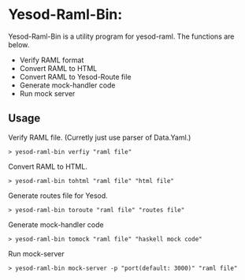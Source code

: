 # Yesod-Raml-Bin: 

Yesod-Raml-Bin is a utility program for yesod-raml.
The functions are below.

- Verify RAML format
- Convert RAML to HTML
- Convert RAML to Yesod-Route file
- Generate mock-handler code
- Run mock server


## Usage

Verify RAML file. (Curretly just use parser of Data.Yaml.)

```
> yesod-raml-bin verfiy "raml file"
```

Convert RAML to HTML.

```
> yesod-raml-bin tohtml "raml file" "html file"
```

Generate routes file for Yesod.

```
> yesod-raml-bin toroute "raml file" "routes file"
```

Generate mock-handler code

```
> yesod-raml-bin tomock "raml file" "haskell mock code"
```

Run mock-server

```
> yesod-raml-bin mock-server -p "port(default: 3000)" "raml file"
```
